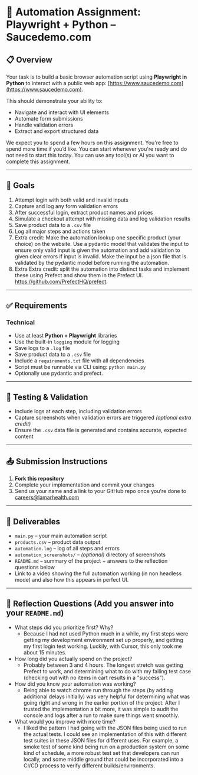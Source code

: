 # 🧪 Automation Assignment: Playwright + Python – Saucedemo.com

## 📋 Overview

Your task is to build a basic browser automation script using **Playwright in Python** to interact with a public web app: [https://www.saucedemo.com](https://www.saucedemo.com).

This should demonstrate your ability to:

* Navigate and interact with UI elements
* Automate form submissions
* Handle validation errors
* Extract and export structured data
  
We expect you to spend a few hours on this assignment. You're free to spend more time if you’d like. You can start whenever you're ready and do not need to start this today.
You can use any tool(s) or AI you want to complete this assignment.

---

## 🎯 Goals

1. Attempt login with both valid and invalid inputs
2. Capture and log any form validation errors
3. After successful login, extract product names and prices
4. Simulate a checkout attempt with missing data and log validation results
5. Save product data to a `.csv` file
6. Log all major steps and actions taken
7. Extra credit:  Make the automation lookup one specific product (your choice) on the website.  Use a pydantic model that validates the input to ensure only valid input is given the automation and add validation to given clear errors if input is invalid.  Make the input be a json file that is validated by the pydantic model before running the automation.
8. Extra Extra credit:  split the automation into distinct tasks and implement these using Prefect and show them in the Prefect UI. https://github.com/PrefectHQ/prefect.  

---

## ✅ Requirements

### Technical

* Use at least **Python + Playwright** libraries
* Use the built-in `logging` module for logging
* Save logs to a `.log` file
* Save product data to a `.csv` file
* Include a `requirements.txt` file with all dependencies
* Script must be runnable via CLI using: `python main.py`
* Optionally use pydantic and prefect.

---

## 🧪 Testing & Validation

* Include logs at each step, including validation errors
* Capture screenshots when validation errors are triggered *(optional extra credit)*
* Ensure the `.csv` data file is generated and contains accurate, expected content

---

## 📤 Submission Instructions

1. **Fork this repository**
2. Complete your implementation and commit your changes
3. Send us your name and a link to your GitHub repo once you're done to careers@lamarhealth.com

---

## 📂 Deliverables

* `main.py` – your main automation script
* `products.csv` – product data output
* `automation.log` – log of all steps and errors
* `automation_screenshots/` – *(optional)* directory of screenshots
* `README.md` – summary of the project + answers to the reflection questions below
* Link to a video showing the full automation working (in non headless mode) and also how this appears in perfect UI.

---

## 💭 Reflection Questions (Add you answer into your `README.md`)

* What steps did you prioritize first? Why?
  * Because I had not used Python much in a while, my first steps were getting my development environment set up properly, and getting my first login test working.  Luckily, with Cursor, this only took me about 15 minutes.
* How long did you actually spend on the project?
  * Probably between 3 and 4 hours.  The longest stretch was getting Prefect to work, and determining what to do with my failing test case (checking out with no items in cart results in a "success").
* How did you know your automation was working?
  * Being able to watch chrome run through the steps (by adding additional delays initially) was very helpful for determining what was going right and wrong in the earlier portion of the project.  After I trusted the implementation a bit more, it was simple to audit the console and logs after a run to make sure things went smoothly. 
* What would you improve with more time?
  * I liked the pattern I had going with the JSON files being used to run the actual tests.  I could see an implementation of this with different test suites in these JSON files for different uses.  For example, a smoke test of some kind being run on a production system on some kind of schedule, a more robust test set that developers can run locally, and some middle ground that could be incorporated into a CI/CD process to verify different builds/environments.
